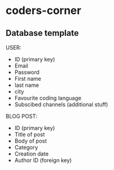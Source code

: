 # coders-corner

## Database template

USER: 
  - ID (primary key)
  - Email
  - Password
  - First name
  - last name
  - city
  - Favourite coding language
  - Subscibed channels (additional stuff)

 BLOG POST:
  - ID (primary key)
  -  Title of post
  -  Body of post
  -  Category
  -  Creation date
  -  Author ID (foreign key)

